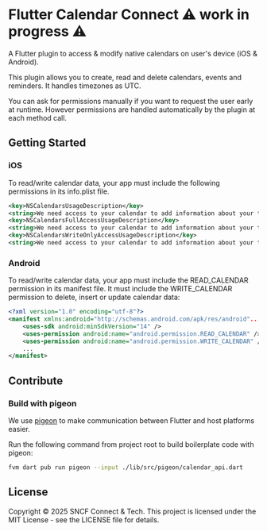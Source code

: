 # Flutter Calendar Connect ⚠️ work in progress ⚠️

A Flutter plugin to access & modify native calendars on user's device (iOS & Android).

This plugin allows you to create, read and delete calendars, events and reminders. It handles timezones as UTC.

You can ask for permissions manually if you want to request the user early at runtime. However permissions are handled automatically by the plugin at each method call.

## Getting Started

### iOS

To read/write calendar data, your app must include the following permissions in its info.plist file.

```xml
<key>NSCalendarsUsageDescription</key>
<string>We need access to your calendar to add information about your trip.</string>
<key>NSCalendarsFullAccessUsageDescription</key>
<string>We need access to your calendar to add information about your trip.</string>
<key>NSCalendarsWriteOnlyAccessUsageDescription</key>
<string>We need access to your calendar to add information about your trip.</string>
```

### Android

To read/write calendar data, your app must include the READ_CALENDAR permission in its manifest file. It must include the WRITE_CALENDAR permission to delete, insert or update calendar data:

```xml
<?xml version="1.0" encoding="utf-8"?>
<manifest xmlns:android="http://schemas.android.com/apk/res/android"...>
    <uses-sdk android:minSdkVersion="14" />
    <uses-permission android:name="android.permission.READ_CALENDAR" />
    <uses-permission android:name="android.permission.WRITE_CALENDAR" />
    ...
</manifest>
```

## Contribute

### Build with pigeon

We use [pigeon](https://pub.dev/packages/pigeon) to make communication between Flutter and host platforms easier.

Run the following command from project root to build boilerplate code with pigeon:

```sh
fvm dart pub run pigeon --input ./lib/src/pigeon/calendar_api.dart
```

## License

Copyright © 2025 SNCF Connect & Tech. This project is licensed under the MIT License - see the LICENSE file for details.
